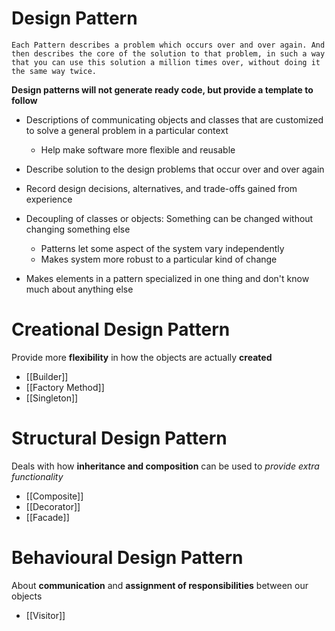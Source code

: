 # Design Pattern

```
Each Pattern describes a problem which occurs over and over again. And then describes the core of the solution to that problem, in such a way that you can use this solution a million times over, without doing it the same way twice.
```

**Design patterns will not generate ready code, but provide a template to follow**
- Descriptions of communicating objects and classes that are customized to solve a general problem in a particular context
	- Help make software more flexible and reusable
- Describe solution to the design problems that occur over and over again
- Record design decisions, alternatives, and trade-offs gained from experience

- Decoupling of classes or objects: Something can be changed without changing something else
	- Patterns let some aspect of the system vary independently
	- Makes system more robust to a particular kind of change
- Makes elements in a pattern specialized in one thing and don't know much about anything else

# Creational Design Pattern
Provide more **flexibility** in how the objects are actually **created**
- [[Builder]]
- [[Factory Method]]
- [[Singleton]]

# Structural Design Pattern
 Deals with how **inheritance and composition** can be used to *provide extra functionality*
- [[Composite]]
- [[Decorator]]
- [[Facade]]

# Behavioural Design Pattern
About **communication** and **assignment of responsibilities** between our objects
- [[Visitor]]




